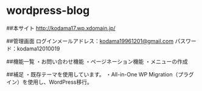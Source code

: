 # wordpress-blog

##本サイト
http://kodama17.wp.xdomain.jp/

##管理画面
ログインメールアドレス：kodama19961201@gmail.com
パスワード：kodama12010019

##機能一覧
・お問い合わせ機能
・ページネーション機能
・メニューの作成

##補足
・既存テーマを使用しています。
・All-in-One WP Migration（プラグイン）を使用し、WordPress移行。



